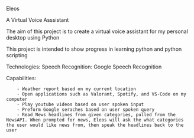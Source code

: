 Eleos

A Virtual Voice Asssistant

The aim of this project is to create a virtual voice assistant for my personal desktop using Python

This project is intended to show progress in learning python and python scripting

Technologies: 
    Speech Recognition: Google Speech Recognition

Capabilities:
```
    - Weather report based on my current location
    - Open applications such as Valorant, Spotify, and VS-Code on my computer
    - Play youtube videos based on user spoken input
    - Preform Google seraches based on user spoken query 
    - Read News headlines from given categories, pulled from the NewsAPI. When prompted for news, Eleos will ask the what categories the user would like news from, then speak the headlines back to the user
```

